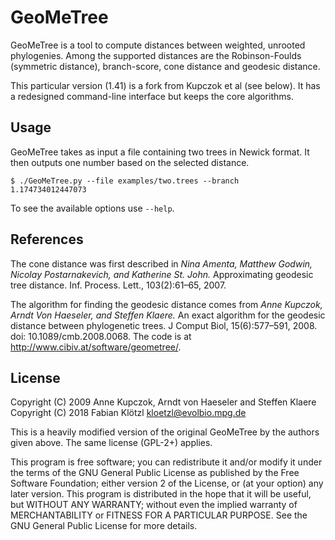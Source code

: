 # GeoMeTree

GeoMeTree is a tool to compute distances between weighted, unrooted phylogenies. Among the supported distances are the Robinson-Foulds (symmetric distance), branch-score, cone distance and geodesic distance.

This particular version (1.41) is a fork from Kupczok et al (see below). It has a redesigned command-line interface but keeps the core algorithms.


## Usage

GeoMeTree takes as input a file containing two trees in Newick format. It then outputs one number based on the selected distance.

    $ ./GeoMeTree.py --file examples/two.trees --branch
    1.174734012447073

To see the available options use `--help`.


## References

The cone distance was first described in *Nina Amenta, Matthew Godwin, Nicolay Postarnakevich, and Katherine St. John.* Approximating geodesic tree distance. Inf. Process. Lett., 103(2):61–65, 2007.

The algorithm for finding the geodesic distance comes from *Anne Kupczok, Arndt Von Haeseler, and Steffen Klaere.* An exact algorithm for the geodesic distance between phylogenetic trees. J Comput Biol, 15(6):577–591, 2008. doi: 10.1089/cmb.2008.0068. The code is at http://www.cibiv.at/software/geometree/.


## License

Copyright (C) 2009  Anne Kupczok, Arndt von Haeseler and Steffen Klaere  
Copyright (C) 2018  Fabian Klötzl <kloetzl@evolbio.mpg.de>

This is a heavily modified version of the original GeoMeTree by the authors given above. The same license (GPL-2+) applies.

This program is free software; you can redistribute it and/or modify it under the terms of the GNU General Public License as published by the Free Software Foundation; either version 2 of the License, or (at your option) any later version. This program is distributed in the hope that it will be useful, but WITHOUT ANY WARRANTY; without even the implied warranty of MERCHANTABILITY or FITNESS FOR A PARTICULAR PURPOSE. See the GNU General Public License for more details.

